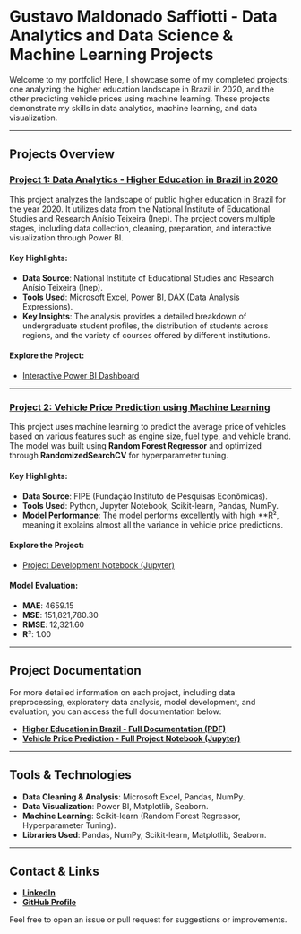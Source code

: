 # Gustavo Maldonado Saffiotti - Data Analytics and Data Science & Machine Learning Projects

Welcome to my portfolio! Here, I showcase some of my completed projects: one analyzing the higher education landscape in Brazil in 2020, and the other predicting vehicle prices using machine learning. These projects demonstrate my skills in data analytics, machine learning, and data visualization.

---

## Projects Overview

### [Project 1: Data Analytics - Higher Education in Brazil in 2020](https://github.com/Gustavo-Saffiotti/Data_Analytics)

This project analyzes the landscape of public higher education in Brazil for the year 2020. It utilizes data from the National Institute of Educational Studies and Research Anísio Teixeira (Inep). The project covers multiple stages, including data collection, cleaning, preparation, and interactive visualization through Power BI.

#### Key Highlights:
- **Data Source**: National Institute of Educational Studies and Research Anísio Teixeira (Inep).
- **Tools Used**: Microsoft Excel, Power BI, DAX (Data Analysis Expressions).
- **Key Insights**: The analysis provides a detailed breakdown of undergraduate student profiles, the distribution of students across regions, and the variety of courses offered by different institutions.

#### Explore the Project:
- [Interactive Power BI Dashboard](https://app.powerbi.com/view?r=eyJrIjoiOTcxMjBmN2YtZWFhNS00YzA4LWE2NzEtNzRmZGQ3OWY5ZmE5IiwidCI6IjJkM2IxMDY0LTc1MDEtNDQ0NC04MzRlLTI2YmI2NjNkMzhmZSJ9&pageName=ReportSectione93835085c205b6e0c94)
  
---

### [Project 2: Vehicle Price Prediction using Machine Learning](https://github.com/Gustavo-Saffiotti/Data_Science)

This project uses machine learning to predict the average price of vehicles based on various features such as engine size, fuel type, and vehicle brand. The model was built using **Random Forest Regressor** and optimized through **RandomizedSearchCV** for hyperparameter tuning.

#### Key Highlights:
- **Data Source**: FIPE (Fundação Instituto de Pesquisas Econômicas).
- **Tools Used**: Python, Jupyter Notebook, Scikit-learn, Pandas, NumPy.
- **Model Performance**: The model performs excellently with high **R², meaning it explains almost all the variance in vehicle price predictions.

#### Explore the Project:
- [Project Development Notebook (Jupyter)](Vehicle_price_prediction.ipynb)

#### Model Evaluation:
- **MAE**: 4659.15
- **MSE**: 151,821,780.30
- **RMSE**: 12,321.60
- **R²**: 1.00

---

## Project Documentation

For more detailed information on each project, including data preprocessing, exploratory data analysis, model development, and evaluation, you can access the full documentation below:

- **[Higher Education in Brazil - Full Documentation (PDF)](Data_Analytics_Higher_Education_Data_2020___English.pdf)**
- **[Vehicle Price Prediction - Full Project Notebook (Jupyter)](Vehicle_price_prediction.ipynb)**

---

## Tools & Technologies

- **Data Cleaning & Analysis**: Microsoft Excel, Pandas, NumPy.
- **Data Visualization**: Power BI, Matplotlib, Seaborn.
- **Machine Learning**: Scikit-learn (Random Forest Regressor, Hyperparameter Tuning).
- **Libraries Used**: Pandas, NumPy, Scikit-learn, Matplotlib, Seaborn.

---

## Contact & Links

- **[LinkedIn](https://www.linkedin.com/in/gustavo-maldonado-saffiotti)**
- **[GitHub Profile](https://github.com/Gustavo-Saffiotti)**

Feel free to open an issue or pull request for suggestions or improvements.
